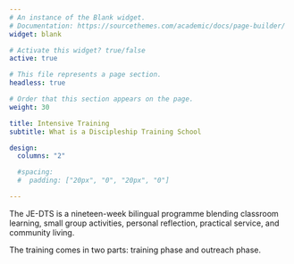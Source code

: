 ```yaml
---
# An instance of the Blank widget.
# Documentation: https://sourcethemes.com/academic/docs/page-builder/
widget: blank

# Activate this widget? true/false
active: true

# This file represents a page section.
headless: true

# Order that this section appears on the page.
weight: 30

title: Intensive Training
subtitle: What is a Discipleship Training School

design:
  columns: "2"

  #spacing:
  #  padding: ["20px", "0", "20px", "0"]

---
```


The JE-DTS is a nineteen-week bilingual programme blending classroom learning, small group activities, personal reflection, practical service, and community living.

The training comes in two parts: training phase and outreach phase.
